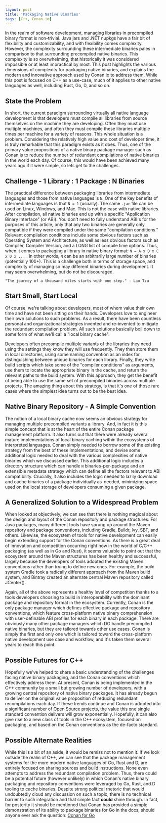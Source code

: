 ```yaml
---
layout: post
title: 'Packaging Native Binaries'
tags: [C++, Conan.io]
---
```


In the realm of software development, managing libraries in precompiled binary format is non-trivial.  Java jars and .NET nupkgs have a fair bit of flexibility and customizability, and with flexibility comes complexity.  However, the complexity surrounding these intermediate binaries pales in comparison to that surrounding precompiled native binaries.  This complexity is so overwhelming, that historically it was considered impossible or at least impractical by most.  This post highlights the various dimensions of complexity for packaging native binaries, and explains the modern and innovative approach used by Conan.io to address them.  While this post is focused on C++ as a use-case, much of it applies to other native languages as well, including Rust, Go, D, and so on. 

## State the Problem
In short, the current paradigm surrounding virtually all native language development is that developers must compile all libraries from source themselves on the machine they are developing.  Often they must use multiple machines, and often they must compile these libraries multiple times per machine for a variety of reasons.  This whole situation is a problem.  Considering the relatively high value and cost of developer time, it is truly remarkable that this paradigm exists as it does.  Thus, one of the primary value propositions of a native binary package manager such as Conan is to reduce the number of redundant compilations of native binaries in the world each day.  Of course, this would have been achieved many years ago if it were simple, so lets get to the challenges. 

## Challenge - 1 Library : 1 Package : N Binaries 
The practical difference between packaging libraries from intermediate languages and those from native languages is `N`.  One of the key benefits of intermediate languages is that `N = 1` (usually).  The same `.jar` file can be used on Linux, Windows, and Mac.  This is not the case with native libraries.  After compilation, all native binaries end up with a specific "Application Binary Interface" (or ABI). You don't need to fully understand ABI's for the purposes of this article, only that any two binaries are generally only compatible if they were compiled under the same "compilation conditions."   Relevant compilation conditions include some obvious factors such as Operating System and Architecture, as well as less obvious factors such as Compiler, Compiler Version, and a LONG list of compile time options.  Thus, when it comes to packaging a library in native binary format: `N = A x B x C x D x ...` . In other words, `N` can be an arbitrarily large number of binaries (potentially 100+). This is a challenge both in terms of storage space, and complexity of managing so may different binaries during development.  It may seem overwhelming, but do not be discouraged.  

	"The journey of a thousand miles starts with one step." - Lao Tzu

## Start Small, Start Local
Of course, we're talking about developers, most of whom value their own time and have not been sitting on their hands.  Developers love to engineer their own solutions to such problems. As a result, there have been countless personal and organizational strategies invented and re-invented to mitigate the redundant compilation problem.  All such solutions basically boil down to some form of what we'll call a "local binary cache".  

Developers often precompile multiple variants of the libraries they need using the settings they know they will use frequently.  They then store them in local directories, using some naming convention as an index for distinguishing between unique binaries for each library.  Finally, they write build scripts which take some of the "compiler conditions" as arguments, use them to locate the appropriate binary in the cache, and return the relevant paths to the build system.  With this approach, they get the benefit of being able to use the same set of precompiled binaries across multiple projects.  The amazing thing about this strategy, is that it's one of those rare cases where the simplest idea turns out to be the best idea. 

## Native Binary Repository - A Simple Convention
The notion of a local binary cache now seems an obvious strategy for managing multiple precompiled variants a library. And, in fact it is this simple concept that is at the heart of the entire Conan package management platform.  It also turns out that there were already several mature implementations of local binary caching within the ecosystems of interpreted languages.  Conan simply needed to borrow some of the existing strategy from the best of these implementations, and devise some additional logic needed to deal with the various complexities of native binaries which we discussed earlier.  This additional logic includes a directory structure which can handle `N` binaries-per-package and an extensible metadata strategy which can define all the factors relevant to ABI compatibility. Crucially, it also includes the logic needed to lazily download and cache binaries of a package individually as-needed, minimizing space used on the local storage of developers consuming a given package. 

## A Generalized Solution to a Widespread Problem
When looked at objectively, we can see that there is nothing magical about the design and layout of the Conan repository and package structures.  For Java packages, many different tools have sprung up around the Maven repository and package conventions, including Gradle, Buildr, Ivy, SBT, and others.  Likewise, the ecosystem of tools for native development can easily begin extending support for the Conan conventions.  As there is a great deal of innovation and competition occurring right now in the world of C/C++ packaging (as well as in Go and Rust), it seems valuable to point out that the ecosystem around the Maven structures has been healthy and successful, largely because the developers of tools adopted the existing Maven conventions rather than trying to define new ones.  For example, the build system Gradle took a radically different approach from the Maven build system, and Bintray created an alternate central Maven repository called JCenter(). 

Again, all of the above represents a healthy level of competition thanks to a tools developers choosing to build in interoperability with the dominant package and repository format in the ecosystem.  Currently, Conan is the only package manager which defines effective package and repository conventions, which feature cross-platform native binary comprehension with user-definable ABI profiles for each binary in each package.  There are obviously many other package managers which DO handle precompiled native binaries, but they are tailored towards other use cases.  Conan is simply the first and only one which is tailored toward the cross-platform native development use case and workflow, and it's taken them several years to reach this point. 

## Possible Futures for C++
Hopefully we've helped to share a basic understanding of the challenges facing native binary packaging, and the Conan conventions which effectively address them.  At present, Conan is being implemented in the C++ community by a small but growing number of developers, with a growing central repository of native binary packages.  It has already begun to deliver on the original value proposition of reducing redundant recompilations each day.  If these trends continue and Conan is adopted into a significant number of Open Source projects, the value this one single standard convention delivers will grow exponentially.  Hopefully, it can also give rise to a new class of tools in the C++ ecosystem, focused on packaging, and based on the Conan conventions as the de-facto standard. 

## Possible Alternate Realities
While this is a bit of an aside, it would be remiss not to mention it.  If we look outside the realm of C++, we can see that the package management systems for the more modern native languages of Go, Rust and D, are entirely focused on sharing sources and build instructions.  None even attempts to address the redundant compilation problem.  Thus, there could be a potential future (however unlikely) in which Conan's native binary packaging and repository conventions were leveraged by Go, Rust, and D tooling to cache binaries.  Despite strong political rhetoric that would undoubtedly cloud any discussion on such a topic, there is no technical barrier to such integration and that simple fact **could** shine through.  In fact, for posterity it should be mentioned that Conan has provided a simple demonstration of its ability to package binaries for Go in the docs, should anyone ever ask the question: 
	[Conan for Go](http://conanio.readthedocs.io/en/latest/howtos/package_manager/go.html#go-package-manager)
